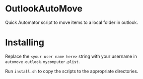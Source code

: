 # OutlookAutoMove
Quick Automator script to move items to a local folder in outlook.

# Installing
Replace the `<your user name here>` string with your username in `automove.outlook.mycomputer.plist`.

Run `install.sh` to copy the scripts to the appropriate directories.
